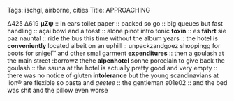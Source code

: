Tags: ischgl, airborne, cities
Title: APPROACHING
  
Δ425 Δ619 **μΖψ** :: in ears toilet paper :: packed so go :: big queues but fast handling :: açaí bowl and a toast :: alone pinot intro tonic **toxin** :: es **fährt** sie paz nauntal :: ride the bus this time without the album years :: the hotel is **conveniently** located albeit on an uphill :: unpackzandgoez shoppingg for boots for snigel™ and other smal garment **expenditures** :: then a goulash at the main street :borrowz thehe **alpenhotel** sonne porcelain to give back the goulash :: the sauna at the hotel is actually pretty good and very empty :: there was no notice of gluten **intolerance** but the young scandinavians at lion® are flexible so pasta and _geetee_ :: the gentleman s01e02 :: and the bed was shit and the pillow even worse  
